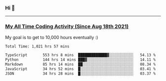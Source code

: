 ### Hi 🙂

---

### <a href="https://wakatime.com/@Eroxl">My All Time Coding Activity (Since Aug 18th 2021)</a>
My goal is to get to 10,000 hours eventually :)
<!--START_SECTION:waka-->

```txt
Total Time: 1,021 hrs 57 mins

TypeScript       553 hrs 8 mins  █████████████▓░░░░░░░░░░░   54.13 %
Python           144 hrs 14 mins ███▓░░░░░░░░░░░░░░░░░░░░░   14.11 %
Markdown         85 hrs 14 mins  ██░░░░░░░░░░░░░░░░░░░░░░░   08.34 %
JavaScript       34 hrs 52 mins  █░░░░░░░░░░░░░░░░░░░░░░░░   03.41 %
JSON             34 hrs 28 mins  █░░░░░░░░░░░░░░░░░░░░░░░░   03.37 %
```

<!--END_SECTION:waka-->
